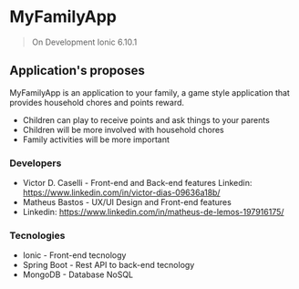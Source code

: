 # MyFamilyApp
>On Development
>Ionic 6.10.1

## Application's proposes
MyFamilyApp is an application to your family, a game style application that provides household chores and points reward.

  - Children can play to receive points and ask things to your parents
  - Children will be more involved with household chores
  - Family activities will be more important

### Developers
* Victor D. Caselli  - Front-end and Back-end features
Linkedin: https://www.linkedin.com/in/victor-dias-09636a18b/
* Matheus Bastos - UX/UI Design and Front-end features
* Linkedin: https://www.linkedin.com/in/matheus-de-lemos-197916175/


### Tecnologies

* Ionic - Front-end tecnology
* Spring Boot - Rest API to back-end tecnology
* MongoDB - Database NoSQL

